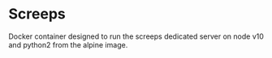 # Screeps

Docker container designed to run the screeps dedicated server on node v10 and python2 from the alpine image. 
